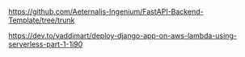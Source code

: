 https://github.com/Aeternalis-Ingenium/FastAPI-Backend-Template/tree/trunk



https://dev.to/vaddimart/deploy-django-app-on-aws-lambda-using-serverless-part-1-1i90
